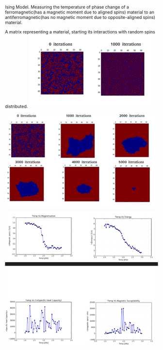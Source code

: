 
Ising Model.
Measuring the temperature of phase change of a ferromagnetic(has a magnetic moment due to aligned spins) material to an antiferromagnetic(has no magnetic moment due to opposite-aligned spins) material. 

A matrix representing a material, starting its interactions with random spins distributed.
![alt text](ising_disorder.PNG)


![alt text](Ising_state_change.PNG)

![alt text](Phase_transition.PNG)

